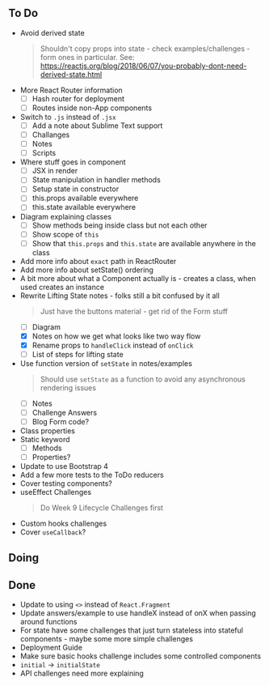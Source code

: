 ## To Do

- Avoid derived state
    > Shouldn't copy props into state - check examples/challenges - form ones in particular. See: https://reactjs.org/blog/2018/06/07/you-probably-dont-need-derived-state.html
- More React Router information
    * [ ] Hash router for deployment
    * [ ] Routes inside non-App components
- Switch to `.js` instead of `.jsx`
    * [ ] Add a note about Sublime Text support
    * [ ] Challanges
    * [ ] Notes
    * [ ] Scripts
- Where stuff goes in component
    * [ ] JSX in render
    * [ ] State manipulation in handler methods
    * [ ] Setup state in constructor
    * [ ] this.props available everywhere
    * [ ] this.state available everywhere
- Diagram explaining classes
    * [ ] Show methods being inside class but not each other
    * [ ] Show scope of `this`
    * [ ] Show that `this.props` and `this.state` are available anywhere in the class
- Add more info about `exact` path in ReactRouter
- Add more info about setState() ordering
- A bit more about what a Component actually is - creates a class, when used creates an instance
- Rewrite Lifting State notes - folks still a bit confused by it all
    > Just have the buttons material - get rid of the Form stuff
    * [ ] Diagram
    * [x] Notes on how we get what looks like two way flow
    * [x] Rename props to `handleClick` instead of `onClick`
    * [ ] List of steps for lifting state
- Use function version of `setState` in notes/examples
    > Should use `setState` as a function to avoid any asynchronous rendering issues
    * [ ] Notes
    * [ ] Challenge Answers
    * [ ] Blog Form code?
- Class properties
- Static keyword
    * [ ] Methods
    * [ ] Properties?
- Update to use Bootstrap 4
- Add a few more tests to the ToDo reducers
- Cover testing components?
- useEffect Challenges
    > Do Week 9 Lifecycle Challenges first
- Custom hooks challenges
- Cover `useCallback`?

## Doing


## Done

- Update to using `<>` instead of `React.Fragment`
- Update answers/example to use handleX instead of onX when passing around functions
- For state have some challenges that just turn stateless into stateful components - maybe some more simple challenges
- Deployment Guide
- Make sure basic hooks challenge includes some controlled components
- `initial` -> `initialState`
- API challenges need more explaining
